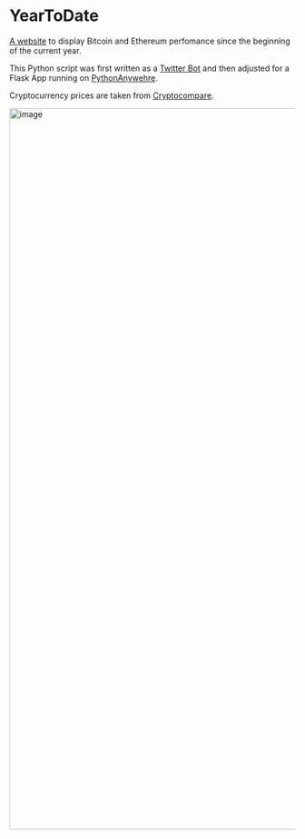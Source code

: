 # YearToDate

[A website](yeartodate.pythonanywhere.com/) to display Bitcoin and Ethereum perfomance since the beginning of the current year.

This Python script was first written as a [Twitter Bot](https://github.com/MykCib/TwitterCryptoBot) and then adjusted for a Flask App running on [PythonAnywehre](https://www.pythonanywhere.com).

Cryptocurrency prices are taken from [Cryptocompare](https://www.cryptocompare.com/).

<img width="1271" alt="image" src="https://user-images.githubusercontent.com/76180269/149669106-705284a1-c327-443d-836c-83fb198e115a.png">
